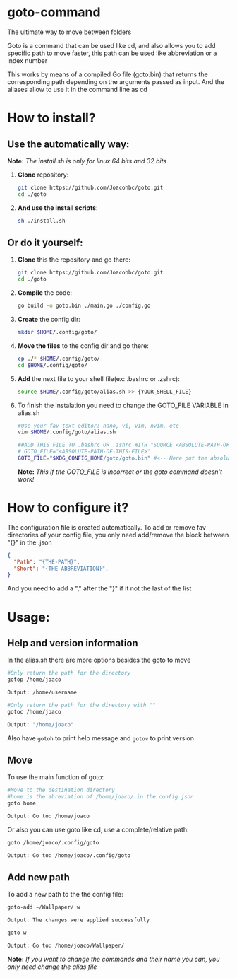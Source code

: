 # goto-command
 The ultimate way to move between folders

Goto is a command that can be used like cd, and also allows you to add specific path to move faster, this path can be used like abbreviation or a index number

This works by means of a compiled Go file (goto.bin) that returns the corresponding path depending on the arguments passed as input. And the aliases allow to use it in the command line as cd
# How to install?

## Use the automatically way:

**Note:** *The install.sh is only for linux 64 bits and 32 bits*

1. **Clone** repository: <br /> 
    ```bash 
    git clone https://github.com/Joacohbc/goto.git
    cd ./goto
    ``` 
2. **And use the install scripts**: <br />
    ```bash 
    sh ./install.sh
    ```
## Or do it yourself:

1. **Clone** this the repository and go there: <br />
    ```bash
    git clone https://github.com/Joacohbc/goto.git
    cd ./goto
    ```
2. **Compile** the code: <br />
    ```bash
    go build -o goto.bin ./main.go ./config.go 
    ```
3. **Create** the config dir: <br />
    ```bash
    mkdir $HOME/.config/goto/
    ```
4. **Move the files** to the config dir and go there: <br />
    ```bash
    cp ./* $HOME/.config/goto/
    cd $HOME/.config/goto/
    ```
5. **Add** the next file to your shell file(ex: .bashrc or .zshrc): <br />
    ```bash
    source $HOME/.config/goto/alias.sh >> {YOUR_SHELL_FILE} 
    ```

6. To finish the instalation you need to change the GOTO_FILE VARIABLE in alias.sh <br />
    ```bash
    #Use your fav text editor: nano, vi, vim, nvim, etc
    vim $HOME/.config/goto/alias.sh
    ```
    ```bash
    ##ADD THIS FILE TO .bashrc OR .zshrc WITH "SOURCE <ABSOLUTE-PATH-OF-THIS-FILE>"   
    # GOTO_FILE="<ABSOLUTE-PATH-OF-THIS-FILE>"
    GOTO_FILE="$XDG_CONFIG_HOME/goto/goto.bin" #<-- Here put the absolute path of the goto.bin ($HOME/.config/goto/goto.bin)
    ```
    **Note:** *This if the GOTO_FILE is incorrect or the goto command doesn't work!*

# How to configure it?

The configuration file is created automatically. To add or remove fav directories
of your config file, you only need add/remove the block between "{}" in the .json

```json
{
  "Path": "{THE-PATH}", 
  "Short": "{THE-ABBREVIATION}", 
} 
```
And you need to add a "," after the "}" if it not the last of the list

# Usage:

## Help and version information
In the alias.sh there are more options besides the goto to move
```bash
#Only return the path for the directory
gotop /home/joaco 

Output: /home/username

#Only return the path for the directory with ""
gotoc /home/joaco

Output: "/home/joaco"
```

Also have ```gotoh``` to print help message and ```gotov``` to print version   

## Move
To use the main function of goto:
```bash  
#Move to the destination directory
#home is the abreviation of /home/joaco/ in the config.json
goto home

Output: Go to: /home/joaco
```

Or also you can use goto like cd, use a complete/relative path:
```bash  
goto /home/joaco/.config/goto

Output: Go to: /home/joaco/.config/goto
```

## Add new path
To add a new path to the the config file:
```bash
goto-add ~/Wallpaper/ w 

Output: The changes were applied successfully

goto w

Output: Go to: /home/joaco/Wallpaper/
```

**Note:** *If you want to change the commands and their name you can, you only need change the alias file*